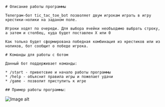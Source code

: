     # Описание работы программы

    Телеграм-бот tic_tac_toe_bot позволяет двум игрокам играть в игру крестики-нолики на заданом поле.

    Игроки ходят по очереди. Для выбора ячейки необъодимо выбрать строку, а затем и столбец, куда будет поставлен X или 0

    Как только будет сформирована победная комбинация из крестиков или из ноликов, бот сообщит о победе игрока.

    # Команды для работы с ботом 

    Данный бот поддерживает команды:

    * /start - приветсвие и начало работы программы 
    * /help - объяснит правила игры и пожелает удачи
    * /game - позволит приступить к игре

    ## Пример работы программы:



![Image alt](vladislavkrutov8/Home_work_09/blob/main/Screenshot_1.png)
